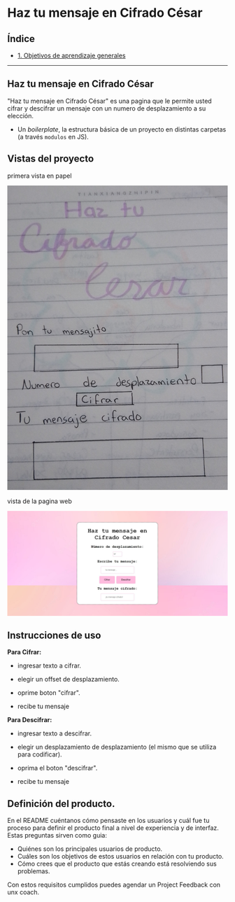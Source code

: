 # Haz tu mensaje en Cifrado César

## Índice

* [1. Objetivos de aprendizaje generales](#1-objetivos-de-aprendizaje-generales)

***

## Haz tu mensaje en Cifrado César
"Haz tu mensaje en Cifrado César" es una pagina que le permite usted cifrar y descifrar un mensaje con un numero de desplazamiento a su elección.

* Un _boilerplate_, la estructura básica de un proyecto en distintas carpetas (a través `modulos` en JS).


## Vistas del proyecto

primera vista en papel

![caeser-cipher](modeloUNO.jpg)

vista de la pagina web 

![caeser-cipher](modeloA.jpg)

## Instrucciones de uso

**Para Cifrar:**
* ingresar texto a cifrar.

* elegir un offset de desplazamiento.

* oprime boton "cifrar".

* recibe tu mensaje 

**Para Descifrar:**
* ingresar texto a descifrar.

* elegir un desplazamiento de desplazamiento (el mismo que se utiliza para codificar).

* oprima el boton "descifrar".

* recibe tu mensaje 


## Definición del producto.

  En el README cuéntanos cómo pensaste en los usuarios y cuál fue tu proceso para definir el producto final a nivel de experiencia y de interfaz. Estas preguntas sirven como guia:

  * Quiénes son los principales usuarios de producto.
  * Cuáles son los objetivos de estos usuarios en relación con tu producto.
  * Cómo crees que el producto que estás creando está resolviendo sus problemas.

Con estos requisitos cumplidos puedes agendar un Project Feedback con unx coach.

